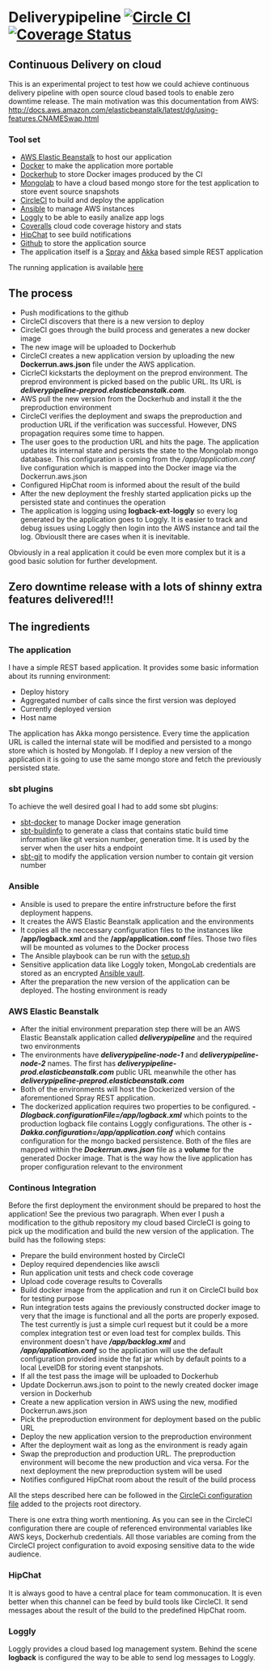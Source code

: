 # Deliverypipeline [![Circle CI](https://circleci.com/gh/lachatak/deliverypipeline/tree/master.svg?style=svg)](https://circleci.com/gh/lachatak/deliverypipeline/tree/master) [![Coverage Status](https://coveralls.io/repos/lachatak/deliverypipeline/badge.svg?branch=master)](https://coveralls.io/r/lachatak/deliverypipeline?branch=master)

## Continuous Delivery on cloud ##
This is an experimental project to test how we could achieve continuous delivery pipeline with open source cloud based tools to enable zero downtime release.
The main motivation was this documentation from AWS:
http://docs.aws.amazon.com/elasticbeanstalk/latest/dg/using-features.CNAMESwap.html

### Tool set ###
- [AWS Elastic Beanstalk](http://aws.amazon.com/elasticbeanstalk/) to host our application
- [Docker](https://www.docker.com/) to make the application more portable
- [Dockerhub](https://hub.docker.com/) to store Docker images produced by the CI
- [Mongolab](https://mongolab.com/) to have a cloud based mongo store for the test application to store event source snapshots 
- [CircleCI](https://circleci.com/) to build and deploy the application
- [Ansible](http://www.ansible.com/home) to manage AWS instances
- [Loggly](https://www.loggly.com/simplify-log-management-with-loggly/) to be able to easily analize app logs
- [Coveralls](https://coveralls.io/) cloud code coverage history and stats
- [HipChat](https://www.hipchat.com/) to see build notifications
- [Github](https://github.com/lachatak) to store the application source
- The application itself is a [Spray](http://spray.io/) and [Akka](http://akka.io/) based simple REST application

The running application is available [here](http://deliverypipeline-prod.elasticbeanstalk.com/)

## The process ##
- Push modifications to the github
- CircleCI discovers that there is a new version to deploy
- CircleCI goes through the build process and generates a new docker image
- The new image will be uploaded to Dockerhub
- CircleCI creates a new application version by uploading the new **Dockerrun.aws.json** file under the AWS application.
- CicrleCI kickstarts the deployment on the preprod environment. The preprod environment is picked based on the public URL. Its URL is ***deliverypipeline-preprod.elasticbeanstalk.com***.
- AWS pull the new version from the Dockerhub and install it the the preproduction environment
- CircleCI verifies the deployment and swaps the preproduction and production URL if the verification was successful. However, DNS propagation requires some time to happen. 
- The user goes to the production URL and hits the page. The application updates its internal state and persists the state to the Mongolab mongo database. This configuration is coming from the */app/application.conf* live configuration which is mapped into the Docker image via the Dockerrun.aws.json
- Configured HipChat room is informed about the result of the build
- After the new deployment the freshly started application picks up the persisted state and continues the operation
- The application is logging using **logback-ext-loggly** so every log generated by the application goes to Loggly. It is easier to track and debug issues using Loggly then login into the AWS instance and tail the log. Obviouslt there are cases when it is inevitable.

Obviously in a real application it could be even more complex but it is a good basic solution for further development.

## Zero downtime release with a lots of shinny extra features delivered!!! ##

## The ingredients ##

### The application ###
I have a simple REST based application. It provides some basic information about its running environment:
- Deploy history
- Aggregated number of calls since the first version was deployed
- Currently deployed version
- Host name

The application has Akka mongo persistence. Every time the application URL is called the internal state will be modified and persisted to a mongo store which is hosted by Mongolab. If I deploy a new version of the application it is going to use the same mongo store and fetch the previously persisted state.

### sbt plugins ###
To achieve the well desired goal I had to add some sbt plugins:
- [sbt-docker](https://github.com/marcuslonnberg/sbt-docker) to manage Docker image generation
- [sbt-buildinfo](https://github.com/sbt/sbt-buildinfo) to generate a class that contains static build time information like git version number, generation time. It is used by the server when the user hits a endpoint
- [sbt-git](https://github.com/sbt/sbt-git) to modify the application version number to contain git version number

### Ansible ###
- Ansible is used to prepare the entire infrstructure before the first deployment happens.
- It creates the AWS Elastic Beanstalk application and the environments
- It copies all the neccessary configuration files to the instances like **/app/logback.xml** and the **/app/application.conf** files. Those two files will be mounted as volumes to the Docker process
- The Ansible playbook can be run with the [setup.sh](ansible/setup.sh)
- Sensitive application data like Loggly token, MongoLab credentials are stored as an encrypted [Ansible vault](http://docs.ansible.com/playbooks_vault.html).
- After the preparation the new version of the application can be deployed. The hosting environment is ready

### AWS Elastic Beanstalk ###
- After the initial environment preparation step there will be an AWS Elastic Beanstalk application called ***deliverypipeline*** and the required two environments
- The environments have ***deliverypipeline-node-1*** and ***deliverypipeline-node-2*** names. The first has ***deliverypipeline-prod.elasticbeanstalk.com*** public URL meanwhile the other has ***deliverypipeline-preprod.elasticbeanstalk.com***
- Both of the environments will host the Dockerized version of the aforementioned Spray REST application. 
- The dockerized application requires two properties to be configured. ***-Dlogback.configurationFile=/app/logback.xml*** which points to the production logback file contains Loggly configurations. The other is ***-Dakka.configuration=/app/application.conf*** which contains configuration for the mongo backed persistence. Both of the files are mapped within the ***Dockerrun.aws.json*** file as a **volume** for the generated Docker image. That is the way how the live application has proper configuration relevant to the environment

### Continous Integration ###
Before the first deployment the environment should be prepared to host the application! See the previous two paragraph.
When ever I push a modification to the github repository my cloud based CircleCI is going to pick up the modification and build the new version of the application.
The build has the following steps:
- Prepare the build environment hosted by CircleCI
- Deploy required dependencies like awscli
- Run application unit tests and check code coverage
- Upload code coverage results to Coveralls
- Build docker image from the application and run it on CircleCI build box for testing purpose
- Run integration tests agains the previously constructed docker image to very that the image is functional and all the ports are properly exposed. The test currently is just a simple curl request but it could be a more complex integration test or even load test for complex builds. This environment doesn't have ***/app/backlog.xml*** and ***/app/application.conf*** so the application will use the default configuration provided inside the fat jar which by default points to a local LevelDB for storing event stanpshots.
- If all the test pass the image will be uploaded to Dockerhub
- Update Dockerrun.aws.json to point to the newly created docker image version in Dockerhub
- Create a new application version in AWS using the new, modified Dockerrun.aws.json
- Pick the preproduction environment for deployment based on the public URL
- Deploy the new application version to the preproduction environment
- After the deployment wait as long as the environment is ready again 
- Swap the preproduction and production URL. The preproduction environment will become the new production and vica versa. For the next deployment the new preproduction system will be used 
- Notifies configured HipChat room about the result of the build process

All the steps described here can be followed in the [CircleCi configuration file](circle.yml) added to the projects root directory. 

There is one extra thing worth mentioning. As you can see in the CircleCI configuration there are couple of referenced environmental variables like AWS keys, Dockerhub credentials. All those variables are coming from the CircleCI project configuration to avoid exposing sensitive data to the wide audience.

### HipChat ###
It is always good to have a central place for team commonucation. It is even better when this channel can be feed by build tools like CircleCI. It send messages about the result of the build to the predefined HipChat room.

### Loggly ###
Loggly provides a cloud based log management system. Behind the scene **logback** is configured the way to be able to send log messages to Loggly.
